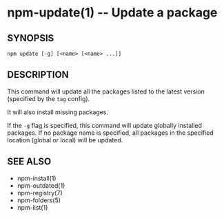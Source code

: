 npm-update(1) -- Update a package
=================================

## SYNOPSIS

    npm update [-g] [<name> [<name> ...]]

## DESCRIPTION

This command will update all the packages listed to the latest version
(specified by the `tag` config).

It will also install missing packages.

If the `-g` flag is specified, this command will update globally installed packages.
If no package name is specified, all packages in the specified location (global or local) will be updated.

## SEE ALSO

* npm-install(1)
* npm-outdated(1)
* npm-registry(7)
* npm-folders(5)
* npm-list(1)
